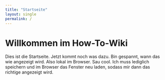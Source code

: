 ```yaml
---
title: "Startseite"
layout: single
permalink: /
---
```


# Willkommen im How-To-Wiki

Dies ist die Startseite. Jetzt kommt noch was dazu. Bin gespannt, wann das wie angezeigt wird. Also lokal im Browser.
Sau cool. Ich muss lediglich speichern und im Browser das Fenster neu laden, sodass mir dann das richtige angezeigt wird.
